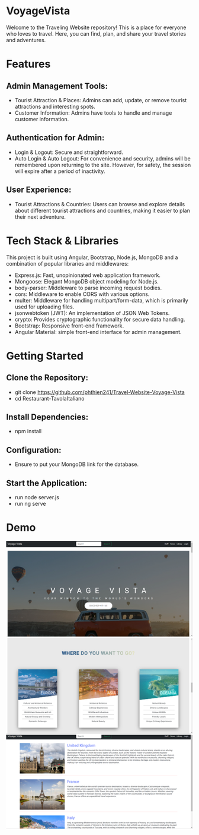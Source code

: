 # VoyageVista

Welcome to the Traveling Website repository! This is a place for everyone who loves to travel. Here, you can find, plan, and share your travel stories and adventures.

# Features

## Admin Management Tools:

- Tourist Attraction & Places: Admins can add, update, or remove tourist attractions and interesting spots.
- Customer Information: Admins have tools to handle and manage customer information.

## Authentication for Admin:

- Login & Logout: Secure and straightforward.
- Auto Login & Auto Logout: For convenience and security, admins will be remembered upon returning to the site. However, for safety, the session will expire after a period of inactivity.

## User Experience:

- Tourist Attractions & Countries: Users can browse and explore details about different tourist attractions and countries, making it easier to plan their next adventure.

# Tech Stack & Libraries
This project is built using Angular, Bootstrap, Node.js, MongoDB and a combination of popular libraries and middlewares:

- Express.js: Fast, unopinionated web application framework.
- Mongoose: Elegant MongoDB object modeling for Node.js.
- body-parser: Middleware to parse incoming request bodies.
- cors: Middleware to enable CORS with various options.
- multer: Middleware for handling multipart/form-data, which is primarily used for uploading files.
- jsonwebtoken (JWT): An implementation of JSON Web Tokens.
- crypto: Provides cryptographic functionality for secure data handling.
- Bootstrap: Responsive front-end framework.
- Angular Material: simple front-end interface for admin management.


# Getting Started
## Clone the Repository:
- git clone https://github.com/phthien241/Travel-Website-Voyage-Vista
- cd Restaurant-TavolaItaliano
## Install Dependencies:
- npm install
## Configuration:
- Ensure to put your MongoDB link for the database.
## Start the Application:
- run node server.js
- run ng serve

# Demo
![Hero Section](images/screenshot1.png)
![List of continents](images/screenshot2.png)
![List countries in Europe](images/screenshot3.png)

